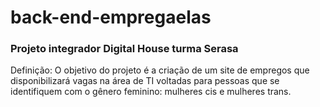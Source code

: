 # back-end-empregaelas

### Projeto integrador Digital House turma Serasa

Definição: O objetivo do projeto é a criação de um site de empregos que disponibilizará vagas na área de TI voltadas para pessoas que se identifiquem com o gênero feminino: mulheres cis e mulheres trans.
